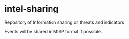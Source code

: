 # intel-sharing
Repository of Information sharing on threats and indicators

Events will be shared in MISP format if possible.
